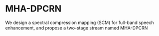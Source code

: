 # MHA-DPCRN
We design a spectral compression mapping (SCM) for full-band speech enhancement, and propose a two-stage stream named MHA-DPCRN
